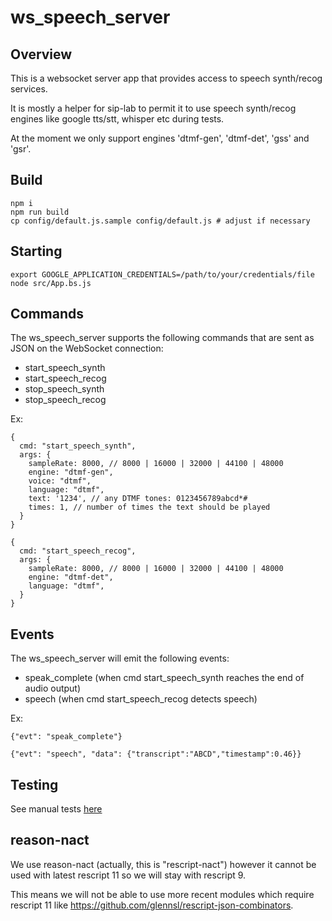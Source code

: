 # ws_speech_server

## Overview

This is a websocket server app that provides access to speech synth/recog services.

It is mostly a helper for sip-lab to permit it to use speech synth/recog engines like google tts/stt, whisper etc during tests.

At the moment we only support engines 'dtmf-gen', 'dtmf-det', 'gss' and 'gsr'.

## Build

```
npm i
npm run build
cp config/default.js.sample config/default.js # adjust if necessary
```

## Starting
```
export GOOGLE_APPLICATION_CREDENTIALS=/path/to/your/credentials/file
node src/App.bs.js
```

## Commands
The ws_speech_server supports the following commands that are sent as JSON on the WebSocket connection:
  - start_speech_synth
  - start_speech_recog
  - stop_speech_synth
  - stop_speech_recog

Ex:
```
{
  cmd: "start_speech_synth",
  args: {
    sampleRate: 8000, // 8000 | 16000 | 32000 | 44100 | 48000
    engine: "dtmf-gen",
    voice: "dtmf",
    language: "dtmf",
    text: '1234', // any DTMF tones: 0123456789abcd*#
    times: 1, // number of times the text should be played
  }
}

{
  cmd: "start_speech_recog",
  args: {
    sampleRate: 8000, // 8000 | 16000 | 32000 | 44100 | 48000
    engine: "dtmf-det",
    language: "dtmf",
  }
}
```

## Events

The ws_speech_server will emit the following events:

  - speak_complete (when cmd start_speech_synth reaches the end of audio output)
  - speech (when cmd start_speech_recog detects speech)

Ex:
```
{"evt": "speak_complete"}

{"evt": "speech", "data": {"transcript":"ABCD","timestamp":0.46}}
```

## Testing

See manual tests [here](https://github.com/MayamaTakeshi/ws_speech_server/tree/main/tests/manual)

## reason-nact

We use reason-nact (actually, this is "rescript-nact") however it cannot be used with latest rescript 11 so we will stay with rescript 9.

This means we will not be able to use more recent modules which require rescript 11 like https://github.com/glennsl/rescript-json-combinators.


